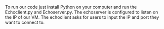 To run our code just install Python on your computer and run the Echoclient.py and Echoserver.py. The echoserver is configured to listen on the IP of our VM.  The echoclient asks for users to input the IP and port they want to connect to. 
